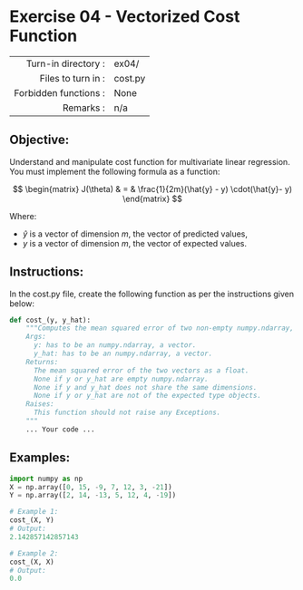 # Exercise 04 - Vectorized Cost Function

|                         |                    |
| -----------------------:| ------------------ |
|   Turn-in directory :   |  ex04/             |
|   Files to turn in :    |  cost.py           |
|   Forbidden functions : |  None              |
|   Remarks :             |  n/a               |

## Objective:
Understand and manipulate cost function for multivariate linear regression.
You must implement the following formula as a function:  

$$
\begin{matrix}
J(\theta) &  = & \frac{1}{2m}(\hat{y} - y) \cdot(\hat{y}- y)
\end{matrix}
$$  

Where:
- $\hat{y}$ is a vector of dimension $m$, the vector of predicted values,
- $y$ is a vector of dimension $m$, the vector of expected values.

## Instructions:
In the cost.py file, create the following function as per the instructions given below:
```python
def cost_(y, y_hat):
    """Computes the mean squared error of two non-empty numpy.ndarray, without any for loop. The two arrays must have the same dimensions.
    Args:
      y: has to be an numpy.ndarray, a vector.
      y_hat: has to be an numpy.ndarray, a vector.
    Returns:
      The mean squared error of the two vectors as a float.
      None if y or y_hat are empty numpy.ndarray.
      None if y and y_hat does not share the same dimensions.
      None if y or y_hat are not of the expected type objects.
    Raises:
      This function should not raise any Exceptions.
    """
    ... Your code ...
```

## Examples:
```python
import numpy as np
X = np.array([0, 15, -9, 7, 12, 3, -21])
Y = np.array([2, 14, -13, 5, 12, 4, -19])

# Example 1:
cost_(X, Y)
# Output:
2.142857142857143

# Example 2:
cost_(X, X)
# Output:
0.0
```